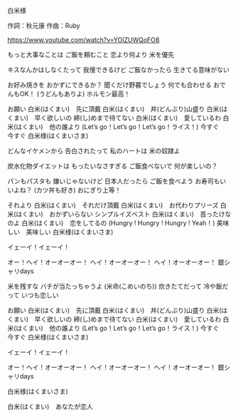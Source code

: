 白米様

作詞：秋元康
作曲：Ruby

https://www.youtube.com/watch?v=YOIZUWQoFO8

もっと大事なことは
ご飯を頼むこと
恋より何より
米を優先

キスなんかはしなくたって
我慢できるけど
ご飯なかったら
生きてる意味がない

お好み焼きを
おかずにできるか？
聞くだけ野暮でしょう
何でも合わせる
おでんもOK！
(うどんもありよ)
ホルモン最高！

お願い
白米(はくまい)　先に頂戴
白米(はくまい)　丼(どんぶり)山盛り
白米(はくまい)　早く欲しいの
締(し)めまで待てない
白米(はくまい)　愛しているわ
白米(はくまい)　他の誰より
(Let’s go！Let’s go！Let’s go！ライス！)
今すぐ　今すぐ
白米様(はくまいさま)

どんなイケメンから
告白されたって
私のハートは
米の奴隷よ

炭水化物ダイエットは
もったいなさすぎる
ご飯食べないで
何が楽しいの？

パンもパスタも
嫌いじゃないけど
日本人だったら
ご飯を食べよう
お寿司もいいよね？
(カツ丼も好き)
おにぎり上等！

それより
白米(はくまい)　それだけ頂戴
白米(はくまい)　お代わりプリーズ
白米(はくまい)　おかずいらない
シンプルイズベスト
白米(はくまい)　首ったけなのよ
白米(はくまい)　恋をしてるの
(Hungry ! Hungry ! Hungry ! Yeah！)
美味しい　美味しい
白米様(はくまいさま)

イェーイ！イェーイ！

オー！ヘイ！オーオーオー！
ヘイ！オーオーオー！
ヘイ！オーオーオー！
銀シャリdays

米を残すな
バチが当たっちゃうよ
(米命(こめいのち))
炊きたてだって
冷や飯だって
いつも恋しい

お願い
白米(はくまい)　先に頂戴
白米(はくまい)　丼(どんぶり)山盛り
白米(はくまい)　早く欲しいの
締(し)めまで待てない
白米(はくまい)　愛しているわ
白米(はくまい)　他の誰より
(Let’s go！Let’s go！Let’s go！ライス！)
今すぐ　今すぐ
白米様(はくまいさま)

イェーイ！イェーイ！

オー！ヘイ！オーオーオー！
ヘイ！オーオーオー！
ヘイ！オーオーオー！
銀シャリdays

白米様(はくまいさま)

白米(はくまい)　あなたが恋人